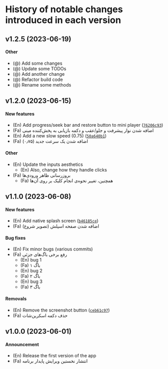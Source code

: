 # History of notable changes introduced in each version

## v1.2.5 (2023-06-19)
#### Other
  - (@) Add some changes
  - (@) Update some TODOs
  - (@) Add another change
  - (@) Refactor build code
  - (@) Rename some methods

## v1.2.0 (2023-06-15)
#### New features
  - (En) Add progress/seek bar and restore button to mini player ([`76206c93`](https://github.com/mahozad/cutcon/commit/76206c93))
  - (Fa) اضافه شدن نوار پیشرفت و جلو/عقب و دکمه بازیابی به پخش‌کننده مینی
  - (En) Add a new slow speed (0.75) ([`50a640b1`](https://github.com/mahozad/cutcon/commit/50a640b1))
  - (Fa) اضافه شدن یک سرعت جدید (۰٫۷۵)

#### Other
  - (En) Update the inputs aesthetics
    + (En) Also, change how they handle clicks
  - (Fa) بروزرسانی ظاهر ورودی‌ها
    + (Fa) همچنین، تغییر نحوه‌ی انجام کلیک بر روی آن‌ها

## v1.1.0 (2023-06-08)
#### New features
  - (En) Add native splash screen ([`b46185ce`](https://github.com/mahozad/cutcon/commit/b46185ce))
  - (Fa) اضافه شدن صفحه اسپلش (تصویر شروع)

#### Bug fixes
  - (En) Fix minor bugs (various commits)
  - (Fa) رفع برخی باگ‌های جزئی
    + (En) bug 1
    + (Fa) باگ ۱
    + (En) bug 2
    + (Fa) باگ ۲
    + (En) bug 3
    + (Fa) باگ ۳

#### Removals
  - (En) Remove the screenshot button ([`ceb61c97`](https://github.com/mahozad/cutcon/commit/ceb61c97))
  - (Fa) حذف دکمه اسکرین‌شات

## v1.0.0 (2023-06-01)
#### Announcement
  - (En) Release the first version of the app
  - (Fa) انتشار نخستین ویرایش پایدار برنامه
